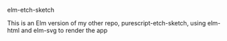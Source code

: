 elm-etch-sketch

This is an Elm version of my other repo, purescript-etch-sketch, using elm-html and elm-svg to render the app
